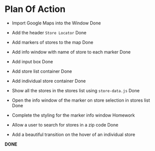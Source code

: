 # Plan Of Action

- Import Google Maps into the Window Done

- Add the header `Store Locator` Done

- Add markers of stores to the map Done

- Add info window with name of store to each marker Done

- Add input box Done

- Add store list container Done

- Add individual store container Done

- Show all the stores in the stores list using `store-data.js` Done

- Open the info window of the marker on store selection in stores list Done

- Complete the styling for the marker info window Homework

- Allow a user to search for stores in a zip code Done

- Add a beautiful transition on the hover of an individual store

**DONE**

